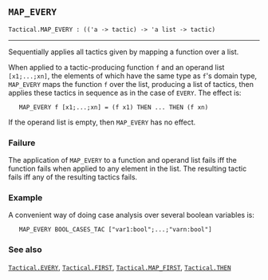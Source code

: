 ## `MAP_EVERY`

``` hol4
Tactical.MAP_EVERY : (('a -> tactic) -> 'a list -> tactic)
```

------------------------------------------------------------------------

Sequentially applies all tactics given by mapping a function over a
list.

When applied to a tactic-producing function `f` and an operand list
`[x1;...;xn]`, the elements of which have the same type as `f`'s domain
type, `MAP_EVERY` maps the function `f` over the list, producing a list
of tactics, then applies these tactics in sequence as in the case of
`EVERY`. The effect is:

``` hol4
   MAP_EVERY f [x1;...;xn] = (f x1) THEN ... THEN (f xn)
```

If the operand list is empty, then `MAP_EVERY` has no effect.

### Failure

The application of `MAP_EVERY` to a function and operand list fails iff
the function fails when applied to any element in the list. The
resulting tactic fails iff any of the resulting tactics fails.

### Example

A convenient way of doing case analysis over several boolean variables
is:

``` hol4
   MAP_EVERY BOOL_CASES_TAC ["var1:bool";...;"varn:bool"]
```

### See also

[`Tactical.EVERY`](#Tactical.EVERY),
[`Tactical.FIRST`](#Tactical.FIRST),
[`Tactical.MAP_FIRST`](#Tactical.MAP_FIRST),
[`Tactical.THEN`](#Tactical.THEN)
